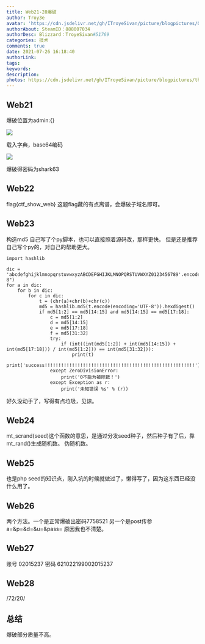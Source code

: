 ```yaml
---
title: Web21-28爆破
author: Troy3e
avatar: 'https://cdn.jsdelivr.net/gh/ITroyeSivan/picture/blogpictures/QQ%E5%9B%BE%E7%89%8720210427144151.jpg'
authorAbout: SteamID：888007034
authorDesc: Blizzard：TroyeSivan#51769
categories: 技术
comments: true
date: 2021-07-26 16:18:40
authorLink:
tags:
keywords:
description:
photos: https://cdn.jsdelivr.net/gh/ITroyeSivan/picture/blogpictures/thumb-1920-1160484.png
---
```

## Web21

爆破位置为admin:{}

 ![](https://cdn.jsdelivr.net/gh/ITroyeSivan/picture/blogpictures/20210710121035.png)

载入字典，base64编码

![](https://cdn.jsdelivr.net/gh/ITroyeSivan/picture/blogpictures/20210710121122.png)

爆破得密码为shark63

## Web22
flag{ctf_show_web}
这题flag藏的有点离谱，会爆破子域名即可。

## Web23
构造md5
自己写了个py脚本，也可以直接照着源码改，那样更快。
但是还是推荐自己写个py的，对自己的帮助更大。

	import hashlib
	
	dic = 'abcdefghijklmnopqrstuvwxyzABCDEFGHIJKLMNOPQRSTUVWXYZ0123456789'.encode("utf-8")
	for a in dic:
    	for b in dic:
        	for c in dic:
            	t = (chr(a)+chr(b)+chr(c))
            	md5 = hashlib.md5(t.encode(encoding='UTF-8')).hexdigest()
            	if md5[1:2] == md5[14:15] and md5[14:15] == md5[17:18]:
                	c = md5[1:2]
                	d = md5[14:15]
                	e = md5[17:18]
                	f = md5[31:32]
                	try:
                    	if (int((int(md5[1:2]) + int(md5[14:15]) + int(md5[17:18])) / int(md5[1:2])) == int(md5[31:32])):
                        	print(t)
                        	print('success!!!!!!!!!!!!!!!!!!!!!!!!!!!!!!!!!!!!!!!!!!!!!!!!!!!!!!!')
                	except ZeroDivisionError:
                    	print('0不能为被除数！')
                	except Exception as r:
                    	print('未知错误 %s' % (r))

好久没动手了，写得有点垃圾，见谅。

## Web24
mt_scrand(seed)这个函数的意思，是通过分发seed种子，然后种子有了后，靠mt_rand()生成随机数。
伪随机数。

## Web25
也是php seed的知识点，刚入坑的时候就做过了，懒得写了，因为这东西已经没什么用了。

## Web26
两个方法。一个是正常爆破出密码7758521
另一个是post传参a=&p=&d=&u=&pass=
原因我也不清楚。

## Web27
账号 02015237
密码 621022199002015237

## Web28
/72/20/

## 总结
爆破部分质量不高。